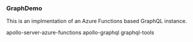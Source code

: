### GraphDemo

This is an implmentation of an Azure Functions based GraphQL instance.

apollo-server-azure-functions
apollo-graphql
graphql-tools